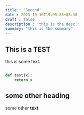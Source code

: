 ```yaml
---
title : 'Second'
date : 2023-10-16T19:05:58+03:30
draft : false
description : 'this is the desc.'
summary: "this is the summary"
---
```


## This is a TEST

this is some text.

```python

def test(x):
    return x

```

## some other heading

some other **text**.